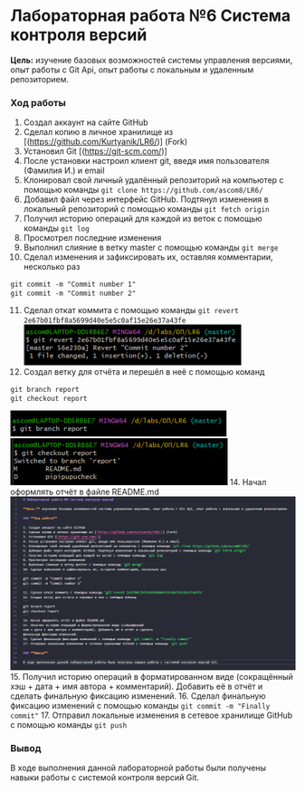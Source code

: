 # Лабораторная работа №6 Система контроля версий

**Цель:** изучение базовых возможностей системы управления версиями, опыт работы с Git Api, опыт работы с локальным и удаленным репозиторием. 

### **Ход работы**

1. Создал аккаунт на сайте GitHub
2. Сделал копию в личное хранилище из [(https://github.com/Kurtyanik/LR6/)] (Fork)
3. Установил Git [(https://git-scm.com/)]
4. После установки настроил клиент git, введя имя пользователя (Фамилия И.) и email
5. Клонировал свой личный удалённый репозиторий на компьютер с помощью команды `git clone https://github.com/ascom8/LR6/`
6. Добавил файл через интерфейс GitHub. Подтянул изменения в локальный репозиторий с помощью команды `git fetch origin`
7. Получил историю операций для каждой из веток с помощью команды `git log`
8. Просмотрел последние изменения
9. Выполнил слияние в ветку master с помощью команды `git merge`
10. Сделал изменения и зафиксировать их, оставляя комментарии, несколько раз
```
git commit -m "Commit number 1"
git commit -m "Commit number 2"
```
11. Сделал откат коммита с помощью команды `git revert 2e67b01fbf8a5699d40e5e5c0af15e26e37a43fe`
![](/images/1.png)
12. Создал ветку для отчёта и перешёл в неё с помощью команд 
```
git branch report
git checkout report
```
![](/images/2.png)
![](/images/3.png)
14. Начал оформлять отчёт в файле README.md 
![](/images/4.png)
15. Получил историю операций в форматированном виде (сокращённый
хэш + дата + имя автора + комментарий). Добавить её в отчёт и сделать
финальную фиксацию изменений. 
16. Сделал финальную фиксацию изменений с помощью команды `git commit -m "Finally commit"`
17. Отправил локальные изменения в сетевое хранилище GitHub с помощью команды `git push`

### **Вывод**

В ходе выполнения данной лабораторной работы были получены навыки работы с системой контроля версий Git. 